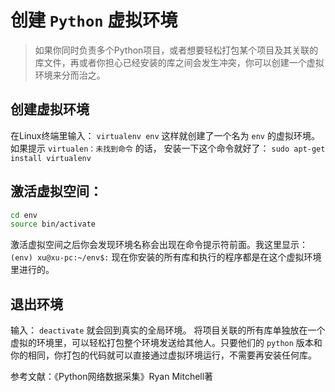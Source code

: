 # 创建 `Python` 虚拟环境

> 如果你同时负责多个Python项目，或者想要轻松打包某个项目及其关联的库文件，再或者你担心已经安装的库之间会发生冲突，你可以创建一个虚拟环境来分而治之。

## 创建虚拟环境

在Linux终端里输入：
`virtualenv env`
这样就创建了一个名为 `env` 的虚拟环境。如果提示 `virtualen：未找到命令` 的话，
安装一下这个命令就好了： `sudo apt-get install virtualenv`

## 激活虚拟空间：

``` bash
cd env
source bin/activate
```

激活虚拟空间之后你会发现环境名称会出现在命令提示符前面。我这里显示：
`(env) xu@xu-pc:~/env$:`
现在你安装的所有库和执行的程序都是在这个虚拟环境里进行的。

## 退出环境

输入： `deactivate`
就会回到真实的全局环境。
将项目关联的所有库单独放在一个虚拟的环境里，可以轻松打包整个环境发送给其他人。只要他们的 `python` 版本和你的相同，你打包的代码就可以直接通过虚拟环境运行，不需要再安装任何库。

参考文献：《Python网络数据采集》Ryan Mitchell著
